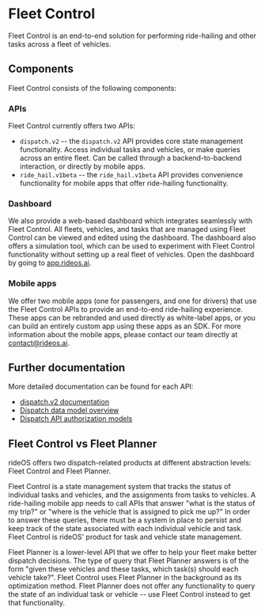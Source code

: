 Fleet Control
=============

Fleet Control is an end-to-end solution for performing ride-hailing and other tasks across a fleet of vehicles.

Components
----------

Fleet Control consists of the following components:

### APIs

Fleet Control currently offers two APIs:

* `dispatch.v2` -- the `dispatch.v2` API provides core state management functionality.
  Access individual tasks and vehicles, or make queries across an entire fleet.
  Can be called through a backend-to-backend interaction, or directly by mobile apps.
* `ride_hail.v1beta` -- the `ride_hail.v1beta` API provides convenience functionality for mobile apps that offer ride-hailing functionality.

### Dashboard

We also provide a web-based dashboard which integrates seamlessly with Fleet Control.
All fleets, vehicles, and tasks that are managed using Fleet Control can be viewed and edited using the dashboard.
The dashboard also offers a simulation tool, which can be used to experiment with Fleet Control functionality without setting up a real fleet of vehicles.
Open the dashboard by going to [app.rideos.ai](https://app.rideos.ai).

### Mobile apps

We offer two mobile apps (one for passengers, and one for drivers) that use the Fleet Control APIs to provide an end-to-end ride-hailing experience.
These apps can be rebranded and used directly as white-label apps, or you can build an entirely custom app using these apps as an SDK.
For more information about the mobile apps, please contact our team directly at contact@rideos.ai.

Further documentation
---------------------

More detailed documentation can be found for each API:

* [dispatch.v2 documentation](dispatch/v2/index.md)
* [Dispatch data model overview](dispatch/v2/data_model_guide.md)
* [Dispatch API authorization models](dispatch/v2/authorization.md)

Fleet Control vs Fleet Planner
------------------------------

rideOS offers two dispatch-related products at different abstraction levels: Fleet Control and Fleet Planner.

Fleet Control is a state management system that tracks the status of individual tasks and vehicles, and the assignments from tasks to vehicles.
A ride-hailing mobile app needs to call APIs that answer "what is the status of my trip?" or "where is the vehicle that is assigned to pick me up?"
In order to answer these queries, there must be a system in place to persist and keep track of the state associated with each individual vehicle and task.
Fleet Control is rideOS' product for task and vehicle state management.

Fleet Planner is a lower-level API that we offer to help your fleet make better dispatch decisions.
The type of query that Fleet Planner answers is of the form "given these vehicles and these tasks, which task(s) should each vehicle take?".
Fleet Control uses Fleet Planner in the background as its optimization method.
Fleet Planner does not offer any functionality to query the state of an individual task or vehicle -- use Fleet Control instead to get that functionality.
